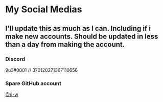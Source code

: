 My Social Medias
======

## I'll update this as much as I can. Including if i make new accounts. Should be updated in less than a day from making the account.

### Discord
9u3#0001 // 370120271367110656

### Spare GitHub account
[@6-w](https://github.com/6-w)
